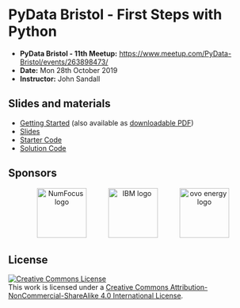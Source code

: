 # PyData Bristol - First Steps with Python

* **PyData Bristol - 11th Meetup:** https://www.meetup.com/PyData-Bristol/events/263898473/
* **Date:** Mon 28th October 2019
* **Instructor:** John Sandall

## Slides and materials
- [Getting Started][getting-started] (also available as [downloadable PDF](getting-started-pdf))
- [Slides][slides]
- [Starter Code][starter-code]
- [Solution Code][solution-code]

[getting-started]:  ./PyData%20Bristol%20-%20First%20Steps%20with%20Python%20-%20October%202019%20-%20Getting%20Started.ipynb
[getting-started-pdf]:  ./PyData%20Bristol%20-%20First%20Steps%20with%20Python%20-%20October%202019%20-%20Getting%20Started.pdf
[slides]:  ./PyData%20Bristol%20-%20First%20Steps%20with%20Python%20-%20October%202019%20-%20Slides.pdf
[starter-code]: ./PyData%20Bristol%20-%20First%20Steps%20with%20Python%20-%20October%202019%20-%20Starter%20code.ipynb
[solution-code]: ./PyData%20Bristol%20-%20First%20Steps%20with%20Python%20-%20October%202019%20-%20Solution%20code.ipynb

## Sponsors

<p align="center">
  <a href="https://www.numfocus.org/"><img alt='NumFocus logo' src="../images/numfocus_logo.png" hspace="20" height="100"/></a>
  <a href="https://www.meetup.com/IBM-Code-Bristol/"><img alt='IBM logo' src="../images/IBM.jpg" hspace="20" height="100"/></a>
  <a href="https://www.ovoenergy.com/careers/vacancies"><img alt='ovo energy logo' src="../images/ovo_energy_logo.jpg" hspace="20" height="100"/></a>
</p>

## License

<a rel="license" href="http://creativecommons.org/licenses/by-nc-sa/4.0/"><img alt="Creative Commons License" style="border-width:0" src="https://i.creativecommons.org/l/by-nc-sa/4.0/88x31.png" /></a><br />This work is licensed under a <a rel="license" href="http://creativecommons.org/licenses/by-nc-sa/4.0/">Creative Commons Attribution-NonCommercial-ShareAlike 4.0 International License</a>.
